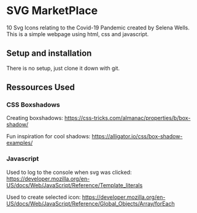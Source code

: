 # SVG MarketPlace
10 Svg Icons relating to the Covid-19 Pandemic created by Selena Wells.
This is a simple webpage using html, css and javascript.

## Setup and installation
There is no setup, just clone it down with git.

## Ressources Used 
### CSS Boxshadows
Creating boxshadows: https://css-tricks.com/almanac/properties/b/box-shadow/

Fun inspiration for cool shadows: https://alligator.io/css/box-shadow-examples/

### Javascript
Used to log to the console when svg was clicked: https://developer.mozilla.org/en-US/docs/Web/JavaScript/Reference/Template_literals

Used to create selected icon: https://developer.mozilla.org/en-US/docs/Web/JavaScript/Reference/Global_Objects/Array/forEach






